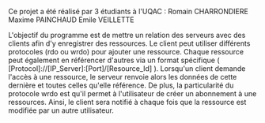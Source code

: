 Ce projet a été réalisé par 3 étudiants à l'UQAC : 
Romain CHARRONDIERE
Maxime PAINCHAUD
Emile VEILLETTE

L'objectif du programme est de mettre un relation des serveurs avec des clients afin d'y enregistrer des ressources.
Le client peut utiliser différents protocoles (rdo ou wrdo) pour ajouter une ressource.
Chaque ressource peut également en référencer d'autres via un format spécifique ( [Protocol]://[IP_Server]:[Port]/[Resource_Id] ).
Lorsqu'un client demande l'accès à une ressource, le serveur renvoie alors les données de cette dernière et toutes celles qu'elle référence.
De plus, la particularité du protocole wrdo est qu'il permet à l'utilisateur de créer un abonnement à une ressources. Ainsi, le client sera notifié à chaque fois que la ressource est modifiée par un autre utilisateur.

